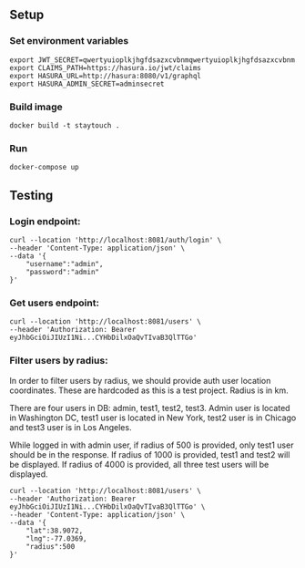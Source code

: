 ## Setup

### Set environment variables
```shell
export JWT_SECRET=qwertyuioplkjhgfdsazxcvbnmqwertyuioplkjhgfdsazxcvbnm
export CLAIMS_PATH=https://hasura.io/jwt/claims
export HASURA_URL=http://hasura:8080/v1/graphql
export HASURA_ADMIN_SECRET=adminsecret
```
### Build image
```shell
docker build -t staytouch .
```
### Run
```shell
docker-compose up
```

## Testing
### Login endpoint:
```shell
curl --location 'http://localhost:8081/auth/login' \
--header 'Content-Type: application/json' \
--data '{
    "username":"admin",
    "password":"admin"
}'
```
### Get users endpoint:
```shell
curl --location 'http://localhost:8081/users' \
--header 'Authorization: Bearer eyJhbGciOiJIUzI1Ni...CYHbDilxOaQvTIvaB3QlTTGo'
```
### Filter users by radius:
In order to filter users by radius, we should provide auth user location coordinates. These are hardcoded as this is a test project.
Radius is in km.

There are four users in DB: admin, test1, test2, test3. Admin user is located in Washington DC, test1 user is located in New York, test2 user is in Chicago and test3 user is in Los Angeles.

While logged in with admin user, if radius of 500 is provided, only test1 user should be in the response. If radius of 1000 is provided, test1 and test2 will be displayed. If radius of 4000 is provided, all three test users will be displayed.
```shell
curl --location 'http://localhost:8081/users' \
--header 'Authorization: Bearer eyJhbGciOiJIUzI1Ni...CYHbDilxOaQvTIvaB3QlTTGo' \
--header 'Content-Type: application/json' \
--data '{
    "lat":38.9072,
    "lng":-77.0369,
    "radius":500
}'
```

